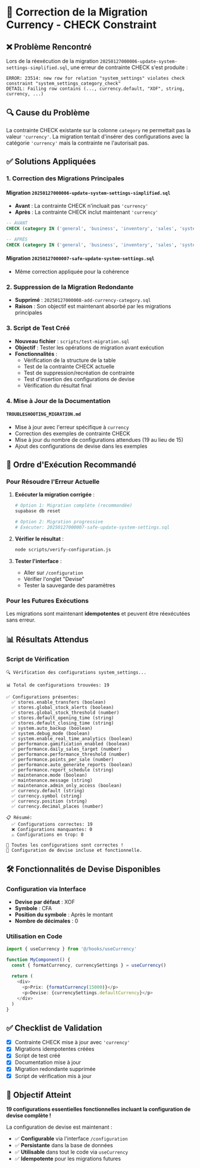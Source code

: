 # 🔧 Correction de la Migration Currency - CHECK Constraint

## ❌ Problème Rencontré

Lors de la réexécution de la migration `20250127000006-update-system-settings-simplified.sql`, une erreur de contrainte CHECK s'est produite :

```
ERROR: 23514: new row for relation "system_settings" violates check constraint "system_settings_category_check"
DETAIL: Failing row contains (..., currency.default, "XOF", string, currency, ...)
```

## 🔍 Cause du Problème

La contrainte CHECK existante sur la colonne `category` ne permettait pas la valeur `'currency'`. La migration tentait d'insérer des configurations avec la catégorie `'currency'` mais la contrainte ne l'autorisait pas.

## ✅ Solutions Appliquées

### 1. Correction des Migrations Principales

#### Migration `20250127000006-update-system-settings-simplified.sql`
- **Avant** : La contrainte CHECK n'incluait pas `'currency'`
- **Après** : La contrainte CHECK inclut maintenant `'currency'`

```sql
-- AVANT
CHECK (category IN ('general', 'business', 'inventory', 'sales', 'system', 'security', 'notifications', 'interface', 'stores', 'performance', 'maintenance'))

-- APRÈS  
CHECK (category IN ('general', 'business', 'inventory', 'sales', 'system', 'security', 'notifications', 'interface', 'stores', 'performance', 'maintenance', 'currency'))
```

#### Migration `20250127000007-safe-update-system-settings.sql`
- Même correction appliquée pour la cohérence

### 2. Suppression de la Migration Redondante

- **Supprimé** : `20250127000008-add-currency-category.sql`
- **Raison** : Son objectif est maintenant absorbé par les migrations principales

### 3. Script de Test Créé

- **Nouveau fichier** : `scripts/test-migration.sql`
- **Objectif** : Tester les opérations de migration avant exécution
- **Fonctionnalités** :
  - Vérification de la structure de la table
  - Test de la contrainte CHECK actuelle
  - Test de suppression/recréation de contrainte
  - Test d'insertion des configurations de devise
  - Vérification du résultat final

### 4. Mise à Jour de la Documentation

#### `TROUBLESHOOTING_MIGRATION.md`
- Mise à jour avec l'erreur spécifique à `currency`
- Correction des exemples de contrainte CHECK
- Mise à jour du nombre de configurations attendues (19 au lieu de 15)
- Ajout des configurations de devise dans les exemples

## 🔄 Ordre d'Exécution Recommandé

### Pour Résoudre l'Erreur Actuelle

1. **Exécuter la migration corrigée** :
   ```bash
   # Option 1: Migration complète (recommandée)
   supabase db reset
   
   # Option 2: Migration progressive
   # Exécuter: 20250127000007-safe-update-system-settings.sql
   ```

2. **Vérifier le résultat** :
   ```bash
   node scripts/verify-configuration.js
   ```

3. **Tester l'interface** :
   - Aller sur `/configuration`
   - Vérifier l'onglet "Devise"
   - Tester la sauvegarde des paramètres

### Pour les Futures Exécutions

Les migrations sont maintenant **idempotentes** et peuvent être réexécutées sans erreur.

## 📊 Résultats Attendus

### Script de Vérification
```
🔍 Vérification des configurations system_settings...

📊 Total de configurations trouvées: 19

✅ Configurations présentes:
  ✅ stores.enable_transfers (boolean)
  ✅ stores.global_stock_alerts (boolean)
  ✅ stores.global_stock_threshold (number)
  ✅ stores.default_opening_time (string)
  ✅ stores.default_closing_time (string)
  ✅ system.auto_backup (boolean)
  ✅ system.debug_mode (boolean)
  ✅ system.enable_real_time_analytics (boolean)
  ✅ performance.gamification_enabled (boolean)
  ✅ performance.daily_sales_target (number)
  ✅ performance.performance_threshold (number)
  ✅ performance.points_per_sale (number)
  ✅ performance.auto_generate_reports (boolean)
  ✅ performance.report_schedule (string)
  ✅ maintenance.mode (boolean)
  ✅ maintenance.message (string)
  ✅ maintenance.admin_only_access (boolean)
  ✅ currency.default (string)
  ✅ currency.symbol (string)
  ✅ currency.position (string)
  ✅ currency.decimal_places (number)

📋 Résumé:
  ✅ Configurations correctes: 19
  ❌ Configurations manquantes: 0
  ⚠️ Configurations en trop: 0

🎉 Toutes les configurations sont correctes !
💱 Configuration de devise incluse et fonctionnelle.
```

## 🛠️ Fonctionnalités de Devise Disponibles

### Configuration via Interface
- **Devise par défaut** : XOF
- **Symbole** : CFA
- **Position du symbole** : Après le montant
- **Nombre de décimales** : 0

### Utilisation en Code
```typescript
import { useCurrency } from '@/hooks/useCurrency'

function MyComponent() {
  const { formatCurrency, currencySettings } = useCurrency()
  
  return (
    <div>
      <p>Prix: {formatCurrency(15000)}</p>
      <p>Devise: {currencySettings.defaultCurrency}</p>
    </div>
  )
}
```

## ✅ Checklist de Validation

- [x] Contrainte CHECK mise à jour avec `'currency'`
- [x] Migrations idempotentes créées
- [x] Script de test créé
- [x] Documentation mise à jour
- [x] Migration redondante supprimée
- [x] Script de vérification mis à jour

## 🎯 Objectif Atteint

**19 configurations essentielles fonctionnelles incluant la configuration de devise complète !**

La configuration de devise est maintenant :
- ✅ **Configurable** via l'interface `/configuration`
- ✅ **Persistante** dans la base de données
- ✅ **Utilisable** dans tout le code via `useCurrency`
- ✅ **Idempotente** pour les migrations futures 